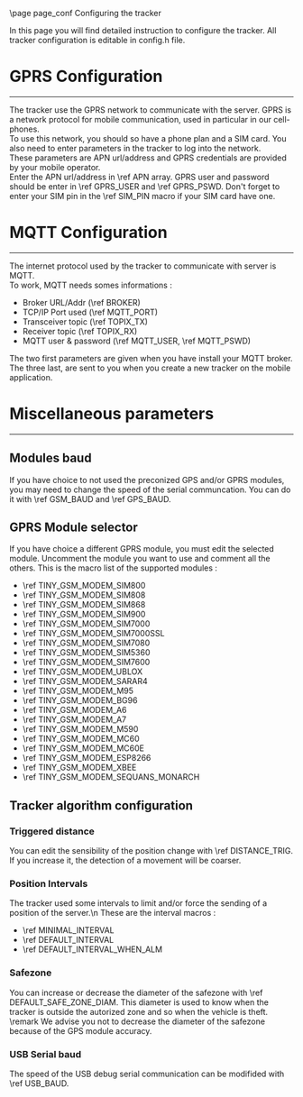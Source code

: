 \page page_conf Configuring the tracker

In this page you will find detailed instruction to configure the tracker.
All tracker configuration is editable in config.h file.

# GPRS Configuration
***
The tracker use the GPRS network to communicate with the server. GPRS is a network protocol for mobile communication, used in particular in our cell-phones.<br>
To use this network, you should so have a phone plan and a SIM card. You also need to enter parameters in the tracker to log into the network.<br>
These parameters are APN url/address and GPRS credentials are provided by your mobile operator.<br>
Enter the APN url/address in \ref APN array. GPRS user and password should be enter in \ref GPRS_USER and \ref GPRS_PSWD.
Don't forget to enter your SIM pin in the \ref SIM_PIN macro if your SIM card have one.

# MQTT Configuration 
***
The internet protocol used by the tracker to communicate with server is MQTT.<br> To work, MQTT needs somes informations :
 - Broker URL/Addr (\ref BROKER)
 - TCP/IP Port used (\ref MQTT_PORT)
 - Transceiver topic (\ref TOPIX_TX)
 - Receiver topic (\ref TOPIX_RX)
 - MQTT user & password (\ref MQTT_USER, \ref MQTT_PSWD)
 
The two first parameters are given when you have install your MQTT broker. The three last, are sent to you when you create a new tracker on the mobile application.

# Miscellaneous parameters
***
## Modules baud
If you have choice to not used the preconized GPS and/or GPRS modules, you may need to change the speed of the serial communcation.
You can do it with \ref GSM_BAUD and \ref GPS_BAUD.

## GPRS Module selector
If you have choice a different GPRS module, you must edit the selected module.
Uncomment the module you want to use and comment all the others.
This is the macro list of the supported modules :
 - \ref TINY_GSM_MODEM_SIM800
 - \ref TINY_GSM_MODEM_SIM808
 - \ref TINY_GSM_MODEM_SIM868
 - \ref TINY_GSM_MODEM_SIM900
 - \ref TINY_GSM_MODEM_SIM7000
 - \ref TINY_GSM_MODEM_SIM7000SSL
 - \ref TINY_GSM_MODEM_SIM7080
 - \ref TINY_GSM_MODEM_SIM5360
 - \ref TINY_GSM_MODEM_SIM7600
 - \ref TINY_GSM_MODEM_UBLOX
 - \ref TINY_GSM_MODEM_SARAR4
 - \ref TINY_GSM_MODEM_M95
 - \ref TINY_GSM_MODEM_BG96
 - \ref TINY_GSM_MODEM_A6
 - \ref TINY_GSM_MODEM_A7
 - \ref TINY_GSM_MODEM_M590
 - \ref TINY_GSM_MODEM_MC60
 - \ref TINY_GSM_MODEM_MC60E
 - \ref TINY_GSM_MODEM_ESP8266
 - \ref TINY_GSM_MODEM_XBEE
 - \ref TINY_GSM_MODEM_SEQUANS_MONARCH
 
## Tracker algorithm configuration
### Triggered distance
You can edit the sensibility of the position change with \ref DISTANCE_TRIG. If you increase it, the detection of a movement will be coarser.
### Position Intervals
The tracker used some intervals to limit and/or force the sending of a position of the server.\n
These are the interval macros :
 - \ref MINIMAL_INTERVAL
 - \ref DEFAULT_INTERVAL
 - \ref DEFAULT_INTERVAL_WHEN_ALM

### Safezone
You can increase or decrease the diameter of the safezone with \ref DEFAULT_SAFE_ZONE_DIAM. This diameter is used to know when the tracker is outside the autorized zone and so when the vehicle is theft.
\remark We advise you not to decrease the diameter of the safezone because of the GPS module accuracy.

### USB Serial baud
The speed of the USB debug serial communication can be modifided with \ref USB_BAUD.

